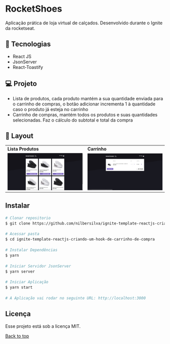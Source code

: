 <h1>RocketShoes</h1>

Aplicação prática de loja virtual de calçados.
Desenvolvido durante o Ignite da rocketseat.

## 🚀 Tecnologias

- React JS
- JsonServer
- React-Toastify

## 💻 Projeto

  <ul>
    <li>Lista de produtos, cada produto mantém a sua quantidade enviada para o carrinho de compras, o botão adicionar incrementa 1 à quantidade caso o produto já esteja no carrinho</li>
    <li>Carrinho de compras, mantém todos os produtos e suas quantidades selecionadas. Faz o cálculo do subtotal e total da compra </li>
  </ul>

## 🔖 Layout

<table>
  <tr>
    <td><strong>Lista Produtos</strong></td>
    <td><strong>Carrinho</strong></td>
  <tr>
   <tr>
    <td><img src="git_assets/ListaProdutos.jpg"></td>
    <td><img src="git_assets/Carrinho.jpg"></td>
  <tr>
</table>

## Instalar
```bash
# Clonar repositorio
$ git clone https://github.com/nilbersilva/ignite-template-reactjs-criando-um-hook-de-carrinho-de-compra

# Acessar pasta
$ cd ignite-template-reactjs-criando-um-hook-de-carrinho-de-compra

# Instalar Dependências
$ yarn

# Iniciar Servidor JsonServer
$ yarn server

# Iniciar Aplicação
$ yarn start

# A Aplicação vai rodar no seguinte URL: http://localhost:3000
```

## Licença

Esse projeto está sob a licença MIT.

<a href="#top">Back to top</a>
